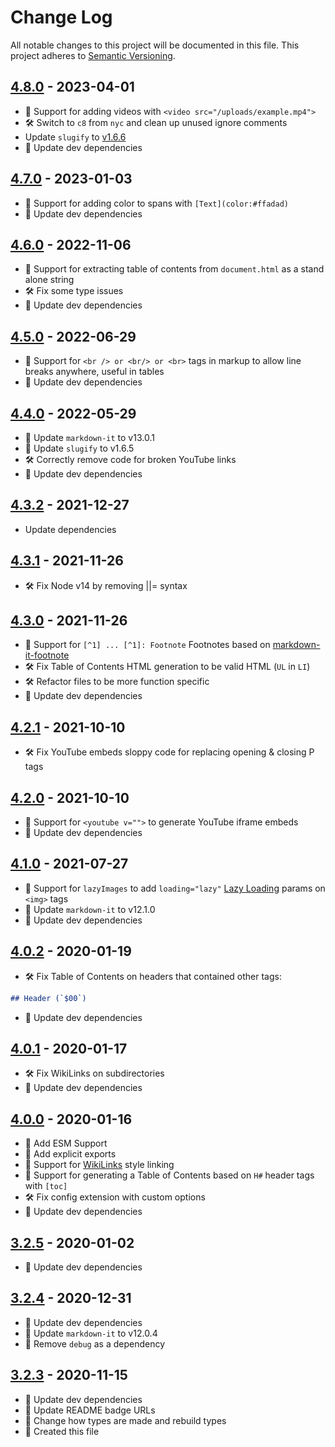 # Change Log

All notable changes to this project will be documented in this file. This project adheres to [Semantic Versioning](http://semver.org/).

## [4.8.0](https://github.com/uttori/uttori-plugin-renderer-markdown-it/compare/v4.7.0...v4.8.0) - 2023-04-01

- 🧰 Support for adding videos with `<video src="/uploads/example.mp4">`
- 🛠 Switch to `c8` from `nyc` and clean up unused ignore comments
- Update `slugify` to [v1.6.6](https://github.com/simov/slugify/blob/master/CHANGELOG.md)
- 🎁 Update dev dependencies

## [4.7.0](https://github.com/uttori/uttori-plugin-renderer-markdown-it/compare/v4.6.0...v4.7.0) - 2023-01-03

- 🧰 Support for adding color to spans with `[Text](color:#ffadad)`
- 🎁 Update dev dependencies

## [4.6.0](https://github.com/uttori/uttori-plugin-renderer-markdown-it/compare/v4.5.0...v4.6.0) - 2022-11-06

- 🧰 Support for extracting table of contents from `document.html` as a stand alone string
- 🛠 Fix some type issues
- 🎁 Update dev dependencies

## [4.5.0](https://github.com/uttori/uttori-plugin-renderer-markdown-it/compare/v4.4.0...v4.5.0) - 2022-06-29

- 🧰 Support for `<br /> or <br/> or <br>` tags in markup to allow line breaks anywhere, useful in tables
- 🎁 Update dev dependencies

## [4.4.0](https://github.com/uttori/uttori-plugin-renderer-markdown-it/compare/v4.3.2...v4.4.0) - 2022-05-29

- 🎁 Update `markdown-it` to v13.0.1
- 🎁 Update `slugify` to v1.6.5
- 🛠 Correctly remove code for broken YouTube links
- 🎁 Update dev dependencies

## [4.3.2](https://github.com/uttori/uttori-plugin-renderer-markdown-it/compare/v4.3.1...v4.3.2) - 2021-12-27

- Update dependencies

## [4.3.1](https://github.com/uttori/uttori-plugin-renderer-markdown-it/compare/v4.3.0...v4.3.1) - 2021-11-26

- 🛠 Fix Node v14 by removing ||= syntax

## [4.3.0](https://github.com/uttori/uttori-plugin-renderer-markdown-it/compare/v4.2.1...v4.3.0) - 2021-11-26

- 🧰 Support for `[^1] ... [^1]: Footnote` Footnotes based on [markdown-it-footnote](https://github.com/markdown-it/markdown-it-footnote)
- 🛠 Fix Table of Contents HTML generation to be valid HTML (`UL` in `LI`)
- 🛠 Refactor files to be more function specific
- 🎁 Update dev dependencies

## [4.2.1](https://github.com/uttori/uttori-plugin-renderer-markdown-it/compare/v4.2.0...v4.2.1) - 2021-10-10

- 🛠 Fix YouTube embeds sloppy code for replacing opening & closing P tags

## [4.2.0](https://github.com/uttori/uttori-plugin-renderer-markdown-it/compare/v4.1.0...v4.2.0) - 2021-10-10

- 🧰 Support for `<youtube v="">` to generate YouTube iframe embeds
- 🎁 Update dev dependencies

## [4.1.0](https://github.com/uttori/uttori-plugin-renderer-markdown-it/compare/v4.0.2...v4.1.0) - 2021-07-27

- 🧰 Support for `lazyImages` to add `loading="lazy"` [Lazy Loading](https://developer.mozilla.org/en-US/docs/Web/Performance/Lazy_loading) params on `<img>` tags
- 🎁 Update `markdown-it` to v12.1.0
- 🎁 Update dev dependencies

## [4.0.2](https://github.com/uttori/uttori-plugin-renderer-markdown-it/compare/v4.0.0...v4.0.2) - 2020-01-19

- 🛠 Fix Table of Contents on headers that contained other tags:

```md
## Header (`$00`)
```

- 🎁 Update dev dependencies

## [4.0.1](https://github.com/uttori/uttori-plugin-renderer-markdown-it/compare/v4.0.0...v4.0.1) - 2020-01-17

- 🛠 Fix WikiLinks on subdirectories
- 🎁 Update dev dependencies

## [4.0.0](https://github.com/uttori/uttori-plugin-renderer-markdown-it/compare/v3.2.3...v4.0.0) - 2020-01-16

- 🧰 Add ESM Support
- 🧰 Add explicit exports
- 🧰 Support for [WikiLinks](https://en.wikipedia.org/wiki/Help:Link#Wikilinks_(internal_links)) style linking
- 🧰 Support for generating a Table of Contents based on `H#` header tags with `[toc]`
- 🛠 Fix config extension with custom options
- 🎁 Update dev dependencies

## [3.2.5](https://github.com/uttori/uttori-plugin-renderer-markdown-it/compare/v3.2.3...v3.2.4) - 2020-01-02

- 🎁 Update dev dependencies

## [3.2.4](https://github.com/uttori/uttori-plugin-renderer-markdown-it/compare/v3.2.2...v3.2.3) - 2020-12-31

- 🎁 Update dev dependencies
- 🎁 Update `markdown-it` to v12.0.4
- 🧰 Remove `debug` as a dependency

## [3.2.3](https://github.com/uttori/uttori-plugin-renderer-markdown-it/compare/v3.2.2...v3.2.3) - 2020-11-15

- 🎁 Update dev dependencies
- 🎁 Update README badge URLs
- 🧰 Change how types are made and rebuild types
- 🧰 Created this file
